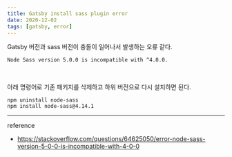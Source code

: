 ```yaml
---
title: Gatsby install sass plugin error
date: 2020-12-02
tags: [gatsby, error]
---
```



Gatsby 버전과 sass 버전이 충돌이 일어나서 발생하는 오류 같다.

```shell
Node Sass version 5.0.0 is incompatible with ^4.0.0.
```

<br>

아래 명령어로 기존 패키지를 삭제하고 하위 버전으로 다시 설치하면 된다.

```shell
npm uninstall node-sass
npm install node-sass@4.14.1
```

-----
reference
- https://stackoverflow.com/questions/64625050/error-node-sass-version-5-0-0-is-incompatible-with-4-0-0